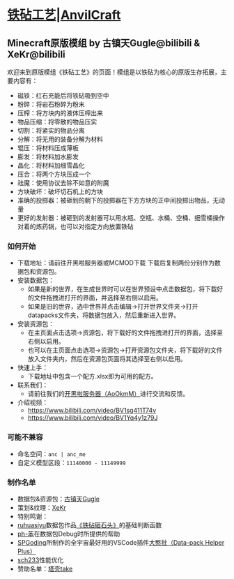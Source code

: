 # [铁砧工艺|AnvilCraft](https://anc.polaris-mc.tech/)
## Minecraft原版模组 by 古镇天Gugle@bilibili & XeKr@bilibili

欢迎来到原版模组《铁砧工艺》的页面！模组是以铁砧为核心的原版生存拓展，主要内容有：
+ 磁铁：红石充能后将铁砧吸到空中
+ 粉碎：将岩石粉碎为粉末
+ 压榨：将方块内的液体压榨出来
+ 物品压缩：将零散的物品压实
+ 切割：将紧实的物品分离
+ 分解：将无用的装备分解为材料
+ 辊压：将材料压成薄板
+ 膨发：将材料加水膨发
+ 晶化：将材料加细雪晶化
+ 压合：将两个方块压成一个
+ 祛魔：使用协议去除不如意的附魔
+ 方块破坏：破坏切石机上的方块
+ 准确的投掷器：被砸到的朝下的投掷器在下方方块的正中间投掷出物品，无动量
+ 更好的发射器：被砸到的发射器可以用水瓶、空瓶、水桶、空桶、细雪桶操作对着的炼药锅，也可以对指定方向放置铁砧

### 如何开始

+ 下载地址：请前往开黑啦服务器或MCMOD下载   下载后复制两份分别作为数据包和资源包。
+ 安装数据包：
    + 如果是新的世界，在生成世界时可以在世界预设中点击数据包，将下载好的文件拖拽进打开的界面，并选择至右侧以启用。
    + 如果是旧的世界，选中世界并点击编辑->打开世界文件夹->打开datapacks文件夹，将数据包放入，然后重新进入世界。
+ 安装资源包：
    + 在主页面点击选项->资源包，将下载好的文件拖拽进打开的界面，选择至右侧以启用。
    + 也可以在主页面点击选项->资源包->打开资源包文件夹，将下载好的文件放入文件夹内，然后在资源包页面将其选择至右侧以启用。
+ 快速上手：
    + 下载地址中包含一个配方.xlsx即为可用的配方。
+ 联系我们：
    + 请前往我们的[开黑啦服务器（AoOkmM）](https://kaihei.co/AoOkmM)进行交流和反馈。
+ 介绍视频：
    + https://www.bilibili.com/video/BV1sg411T74v
    + https://www.bilibili.com/video/BV1Yq4y1z79J

### 可能不兼容

+ 命名空间：```anc | anc_me```
+ 自定义模型区段：```11140000 - 11149999```

### 制作名单

+ 数据包&资源包：[古镇天Gugle](https://space.bilibili.com/19822751)
+ 策划&纹理：[XeKr](https://space.bilibili.com/5930630)
+ 特别鸣谢：
+ [ruhuasiyu](https://www.mcbbs.net/home.php?mod=space&uid=975525)数据包作品[《铁砧砸石头》](https://github.com/ruhuasiyu/CraftingPlusPlus/tree/master/other_datapacks/%E9%93%81%E7%A0%A7%E7%A0%B8%E7%9F%B3%E5%A4%B4)的基础判断函数
+ [ph-苯](https://www.mcbbs.net/home.php?mod=space&uid=588878)在数据包Debug时所提供的帮助
+ [SPGoding](https://www.mcbbs.net/home.php?mod=space&uid=2444378)所制作的全宇宙最好用的VSCode插件[大憨批（Data-pack Helper Plus）](https://marketplace.visualstudio.com/items?itemName=SPGoding.datapack-language-server)
+ [sch233](https://www.mcbbs.net/home.php?mod=space&uid=740479)性能优化
+ 赞助名单：[塔壳take](https://space.bilibili.com/13029727)
